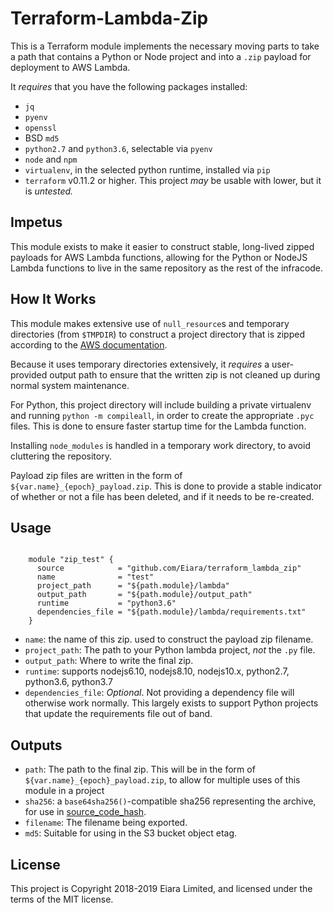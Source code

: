 # Terraform-Lambda-Zip

This is a Terraform module implements the necessary moving parts to take a path that contains a Python or Node project and into a `.zip` payload for deployment to AWS Lambda.

It _requires_ that you have the following packages installed:

 - `jq`
 - `pyenv`
 - `openssl`
 - BSD `md5`
 - `python2.7` and `python3.6`, selectable via `pyenv`
 - `node` and `npm`
 - `virtualenv`, in the selected python runtime, installed via `pip`
 - `terraform` v0.11.2 or higher. This project _may_ be usable with lower, but it is _untested._

## Impetus

This module exists to make it easier to construct stable, long-lived zipped payloads for AWS Lambda functions, allowing for the Python or NodeJS Lambda functions to live in the same repository as the rest of the infracode.


## How It Works

This module makes extensive use of `null_resource`s and temporary directories (from `$TMPDIR`) to construct a project directory that is zipped according to the [AWS documentation](https://docs.aws.amazon.com/lambda/latest/dg/lambda-python-how-to-create-deployment-package.html).

Because it uses temporary directories extensively, it _requires_ a user-provided output path to ensure that the written zip is not cleaned up during normal system maintenance.

For Python, this project directory will include building a private virtualenv and running `python -m compileall`, in order to create the appropriate `.pyc` files. This is done to ensure faster startup time for the Lambda function.

Installing `node_modules` is handled in a temporary work directory, to avoid cluttering the repository.

Payload zip files are written in the form of `${var.name}_{epoch}_payload.zip`. This is done to provide a stable indicator of whether or not a file has been deleted, and if it needs to be re-created.

## Usage

```

    module "zip_test" {
      source            = "github.com/Eiara/terraform_lambda_zip"
      name              = "test"
      project_path      = "${path.module}/lambda"
      output_path       = "${path.module}/output_path"
      runtime           = "python3.6"
      dependencies_file = "${path.module}/lambda/requirements.txt"
    }
```

- `name`:               the name of this zip. used to construct the payload zip filename.
- `project_path`:       The path to your Python lambda project, _not_ the `.py` file.
- `output_path`:        Where to write the final zip.
- `runtime`:            supports nodejs6.10, nodejs8.10, nodejs10.x, python2.7, python3.6, python3.7
- `dependencies_file`:  *Optional*. Not providing a dependency file will otherwise work normally. This largely exists to support Python projects that update the requirements file out of band.

## Outputs

- `path`: The path to the final zip. This will be in the form of `${var.name}_{epoch}_payload.zip`, to allow for multiple uses of this module in a project
- `sha256`: a `base64sha256()`-compatible sha256 representing the archive, for use in [source_code_hash](https://www.terraform.io/docs/providers/aws/r/lambda_function.html#source_code_hash).
- `filename`: The filename being exported.
- `md5`: Suitable for using in the S3 bucket object etag.


## License

This project is Copyright 2018-2019 Eiara Limited, and licensed under the terms of the MIT license.